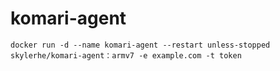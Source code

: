 # komari-agent
```
docker run -d --name komari-agent --restart unless-stopped skylerhe/komari-agent：armv7 -e example.com -t token
```
